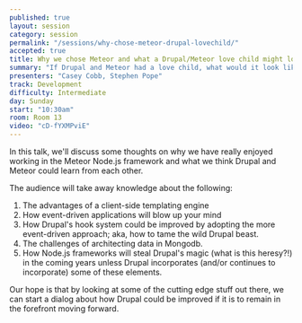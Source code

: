 ```yaml
---
published: true
layout: session
category: session
permalink: "/sessions/why-chose-meteor-drupal-lovechild/"
accepted: true
title: Why we chose Meteor and what a Drupal/Meteor love child might look like
summary: "If Drupal and Meteor had a love child, what would it look like?"
presenters: "Casey Cobb, Stephen Pope"
track: Development
difficulty: Intermediate
day: Sunday
start: "10:30am"
room: Room 13
video: "cD-fYXMPviE"
---
```


In this talk, we'll discuss some thoughts on why we have really enjoyed working in the Meteor Node.js framework and what we think Drupal and Meteor could learn from each other.

The audience will take away knowledge about the following:

1. The advantages of a client-side templating engine
2. How event-driven applications will blow up your mind
3. How Drupal's hook system could be improved by adopting the more event-driven approach; aka, how to tame the wild Drupal beast.
4. The challenges of architecting data in Mongodb.
5. How Node.js frameworks will steal Drupal's magic (what is this heresy?!) in the coming years unless Drupal incorporates (and/or continues to incorporate) some of these elements.

Our hope is that by looking at some of the cutting edge stuff out there, we can start a dialog about how Drupal could be improved if it is to remain in the forefront moving forward.
